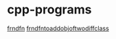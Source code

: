 # cpp-programs
[frndfn](https://github.com/rich-747/cpp-programs/blob/main/frndfn.cpp)
[frndfntoaddobjoftwodiffclass](https://github.com/rich-747/cpp-programs/blob/main/frndfntoaddobjoftwodiffclass.cpp)
